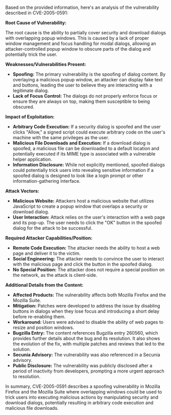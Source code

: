 Based on the provided information, here's an analysis of the vulnerability described in CVE-2005-0591:

**Root Cause of Vulnerability:**

The root cause is the ability to partially cover security and download dialogs with overlapping popup windows. This is caused by a lack of proper window management and focus handling for modal dialogs, allowing an attacker-controlled popup window to obscure parts of the dialog and potentially trick the user.

**Weaknesses/Vulnerabilities Present:**

*   **Spoofing:** The primary vulnerability is the spoofing of dialog content. By overlaying a malicious popup window, an attacker can display fake text and buttons, leading the user to believe they are interacting with a legitimate dialog.
*   **Lack of Focus Control:** The dialogs do not properly enforce focus or ensure they are always on top, making them susceptible to being obscured.

**Impact of Exploitation:**

*   **Arbitrary Code Execution:** If a security dialog is spoofed and the user clicks "Allow," a signed script could execute arbitrary code on the user's machine with the same privileges as the user.
*   **Malicious File Downloads and Execution:** If a download dialog is spoofed, a malicious file can be downloaded to a default location and potentially executed if its MIME type is associated with a vulnerable helper application.
*   **Information Disclosure:** While not explicitly mentioned, spoofed dialogs could potentially trick users into revealing sensitive information if a spoofed dialog is designed to look like a login prompt or other information-gathering interface.

**Attack Vectors:**

*   **Malicious Website:** Attackers host a malicious website that utilizes JavaScript to create a popup window that overlaps a security or download dialog.
*   **User Interaction:** Attack relies on the user's interaction with a web page and its pop-up. The user needs to click the "OK" button in the spoofed dialog for the attack to be successful.

**Required Attacker Capabilities/Position:**

*   **Remote Code Execution:** The attacker needs the ability to host a web page and deliver it to the victim.
*   **Social Engineering:** The attacker needs to convince the user to interact with the malicious page and click the button in the spoofed dialog.
*   **No Special Position:** The attacker does not require a special position on the network, as the attack is client-side.

**Additional Details from the Content:**

*   **Affected Products:** The vulnerability affects both Mozilla Firefox and the Mozilla Suite.
*   **Mitigation:** Patches were developed to address the issue by disabling buttons in dialogs when they lose focus and introducing a short delay before re-enabling them.
*   **Workaround:** Users were advised to disable the ability of web pages to resize and position windows.
*   **Bugzilla Entry:** The content references Bugzilla entry 260560, which provides further details about the bug and its resolution. It also shows the evolution of the fix, with multiple patches and reviews that led to the solution.
*   **Secunia Advisory:** The vulnerability was also referenced in a Secunia advisory.
*   **Public Disclosure:** The vulnerability was publicly disclosed after a period of inactivity from developers, prompting a more urgent approach to resolution.

In summary, CVE-2005-0591 describes a spoofing vulnerability in Mozilla Firefox and the Mozilla Suite where overlapping windows could be used to trick users into executing malicious actions by manipulating security and download dialogs, potentially resulting in arbitrary code execution and malicious file downloads.